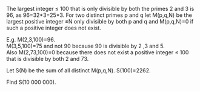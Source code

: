   <p>  The largest integer &le; 100 that is only divisible by both the primes 2 and 3 is 96, as 96=32*3=25*3.  For two distinct primes p and q let M(p,q,N) be the largest positive integer &le;N only divisible  by both p and q and M(p,q,N)=0 if such a positive integer does not exist.  </p>  <p>  E.g. M(2,3,100)=96.<br/>   M(3,5,100)=75 and not 90 because 90 is divisible by 2 ,3 and 5.<br/>  Also M(2,73,100)=0 because there does not exist a positive integer &le; 100 that is divisible by both 2 and 73.  </p>  <p>  Let S(N) be the sum of all distinct M(p,q,N).  S(100)=2262.  </p>  <p>  Find S(10 000 000).  </p>            